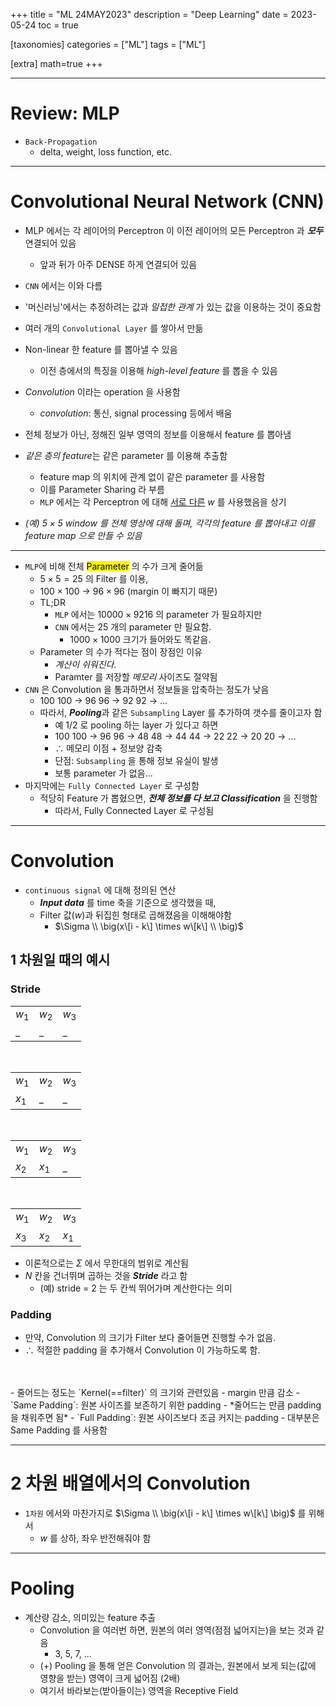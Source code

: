 +++
title = "ML 24MAY2023"
description = "Deep Learning"
date = 2023-05-24
toc = true

[taxonomies]
categories = ["ML"]
tags = ["ML"]

[extra]
math=true
+++

---

# Review: MLP
- `Back-Propagation`
  - delta, weight, loss function, etc.

---

# Convolutional Neural Network (CNN)
- MLP 에서는 각 레이어의 Perceptron 이 이전 레이어의 모든 Perceptron 과 ***모두*** 연결되어 있음
  - <txtylw>앞</txtylw>과 <txtylw>뒤</txtylw>가 아주 DENSE 하게 연결되어 있음

- `CNN` 에서는 이와 다름

- '머신러닝'에서는 추정하려는 값과 *밀접한 관계* 가 있는 값을 이용하는 것이 중요함

- 여러 개의 `Convolutional Layer` 를 쌓아서 만듦

- Non-linear 한 feature 를 뽑아낼 수 있음
  - 이전 층에서의 특징을 이용해 *high-level feature* 를 뽑을 수 있음

- *Convolution* 이라는 operation 을 사용함
  - *convolution*: 통신, signal processing 등에서 배움

- 전체 정보가 아닌, <txtylw>정해진 일부 영역</txtylw>의 정보를 이용해서 feature 를 뽑아냄

- *같은 층의 feature*는 같은 parameter 를 이용해 추출함
  - feature map 의 위치에 관계 없이 같은 parameter 를 사용함
  - 이를 <txtred>Parameter Sharing</txtred> 라 부름
  - `MLP` 에서는 각 Perceptron 에 대해 <txtred><u>서로 다른</u></txtred> $w$ 를 사용했음을 상기

- *(예) $5\times5$ window 를 전체 영상에 대해 돌며, 각각의 *feature* 를 뽑아내고 이를 *feature map* 으로 만들 수 있음*

---

- `MLP`에 비해 전체 <mark>Parameter</mark> 의 수가 크게 줄어듦
  - $5 \times 5 = 25$ 의 Filter 를 이용,
  - $100 \times 100$ -> $96 \times 96$ (margin 이 빠지기 때문)
  - TL;DR
    - `MLP` 에서는 $10000 \times 9216$ 의 parameter 가 필요하지만
    - `CNN` 에서는 $25$ 개의 parameter 만 필요함.
      - $1000 \times 1000$ 크기가 들어와도 똑같음.
  - Parameter 의 <txtylw>수가 적다</txtylw>는 점이 장점인 이유
    - *계산이 쉬워진다.*
    - Paramter 를 저장할 *메모리* 사이즈도 절약됨
- `CNN` 은 Convolution 을 통과하면서 정보들을 압축하는 정도가 <txtylw>낮음</txtylw>
  - 100 100 -> 96 96 -> 92 92 -> ...
  - 따라서, ***Pooling***과 같은 `Subsampling` Layer 를 추가하여 <txtylw>갯수를 줄이고자 함</txtylw>
    - 예 1/2 로 pooling 하는 layer 가 있다고 하면
    - 100 100 -> 96 96 -> 48 48 -> 44 44 -> 22 22 -> 20 20 -> ...
    - $\therefore$ 메모리 이점 + 정보양 감축
    - <txtred>단점</txtred>: `Subsampling` 을 통해 <txtred>정보 유실</txtred>이 발생
    - <txtylw>보통 parameter 가 없음</txtylw>...
- 마지막에는 `Fully Connected Layer` 로 구성함
  - 적당히 Feature 가 뽑혔으면, ***전체 정보를 다 보고 Classification*** 을 진행함
    - 따라서, Fully Connected Layer 로 구성됨

---

# Convolution
- `continuous signal` 에 대해 정의된 연산
  - ***Input data*** 를 time 축을 기준으로 생각했을 때,
  - Filter 값($w$)과 <txtylw>뒤집힌</txtylw> 형태로 곱해졌음을 이해해야함
    - $\Sigma \\ \big(x\[i - k\] \times w\[k\] \\ \big)$

## 1 차원일 때의 예시

### Stride

<center>

| | | |
|--|--|--|
|$w_1$ |$w_2$ |$w_3$ |
|_ |_ |_ |

<br/>

| | | |
|--|--|--|
|$w_1$ |$w_2$ |$w_3$ |
|$x_1$ |_ |_ |

<br/>

| | | |
|--|--|--|
|$w_1$ |$w_2$ |$w_3$ |
|$x_2$ |$x_1$ |_ |

<br/>

| | | |
|--|--|--|
|$w_1$ |$w_2$ |$w_3$ |
|$x_3$ |$x_2$ |$x_1$ |

</center>

- 이론적으로는 $\Sigma$ 에서 무한대의 범위로 계산됨
- $N$ 칸을 건너뛰며 곱하는 것을 ***Stride*** 라고 함
  - (예) stride = 2 는 두 칸씩 뛰어가며 계산한다는 의미

### Padding
- <txtred>만약</txtred>, Convolution 의 크기가 Filter 보다 줄어들면 진행할 수가 없음.
- $\therefore$ 적절한 padding 을 추가해서 Convolution 이 가능하도록 함.
<br />
<br />
- 줄어드는 정도는 `Kernel(==filter)` 의 크기와 관련있음
  - margin 만큼 감소
- `Same Padding`: 원본 사이즈를 보존하기 위한 padding
  - <txtylw>*줄어드는 만큼</txtylw> padding 을 채워주면 됨*
- `Full Padding`: 원본 사이즈보다 조금 커지는 padding
- 대부분은 <txtred>Same Padding</txtred> 를 사용함

---

# 2 차원 배열에서의 Convolution
- `1차원` 에서와 마찬가지로 $\Sigma \\ \big(x\[i - k\] \times w\[k\] \big)$ 를 위해서
  - $w$ 를 상하, 좌우 반전해줘야 함

---

# Pooling
- 계산량 감소, 의미있는 feature 추출
  - Convolution 을 여러번 하면, 원본의 여러 영역(점점 넓어지는)을 보는 것과 같음
    - 3, 5, 7, ...
  - <txtylw>(+)</txtylw> Pooling 을 통해 얻은 Convolution 의 결과는, 원본에서 보게 되는(값에 영향을 받는) 영역이 크게 넓어짐 (2배)
  - 여기서 바라보는(받아들이는) 영역을 <txtylw>Receptive Field</txtylwui>

